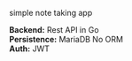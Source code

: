 simple note taking app

**Backend:** Rest API in Go  
**Persistence:** MariaDB No ORM  
**Auth:** JWT
